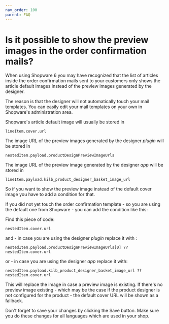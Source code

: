 ```yaml
---
nav_order: 100
parent: FAQ
---
```


# Is it possible to show the preview images in the order confirmation mails?

When using Shopware 6 you may have recognized that the list of articles inside the order confirmation mails sent to your customers only shows
the article default images instead of the preview images generated by the designer.

The reason is that the designer will not automatically touch your mail templates.
You can easily edit your mail templates on your own in Shopware's administration area.

Shopware's article default image will usually be stored in
```twig
lineItem.cover.url
```

The image URL of the preview images generated by the designer _plugin_ will be stored in
```twig
nestedItem.payload.productDesignPreviewImageUrls
```

The image URL of the preview image generated by the designer _app_ will be stored in
```twig
lineItem.payload.kilb_product_designer_basket_image_url
```

So if you want to show the preview image instead of the default cover image you have to add a condition for that.

If you did not yet touch the order confirmation template - so you are using the default one from Shopware - you can add the condition like this:

Find this piece of code:
```twig
nestedItem.cover.url
```

and - in case you are using the designer _plugin_ replace it with :
```twig
nestedItem.payload.productDesignPreviewImageUrls[0] ?? nestedItem.cover.url
```

or - in case you are using the designer _app_ replace it with:
```twig
nestedItem.payload.kilb_product_designer_basket_image_url ?? nestedItem.cover.url
```

This will replace the image in case a preview image is existing. If there's no preview image existing - which may be the case if the product designer is not configured for the product - the default cover URL will be shown as a fallback.

Don't forget to save your changes by clicking the Save button.
Make sure you do these changes for all languages which are used in your shop.
